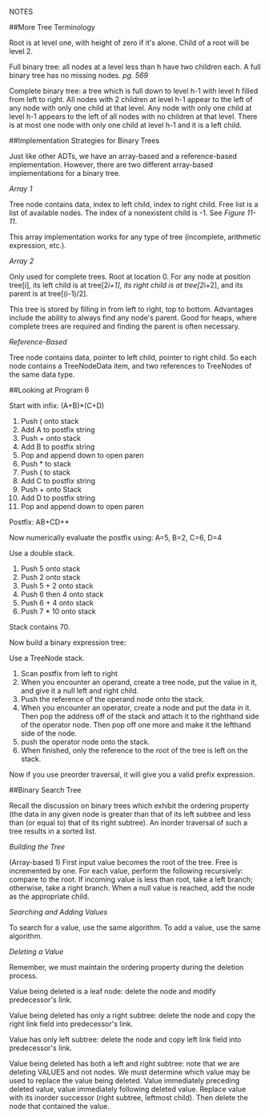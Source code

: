 NOTES

##More Tree Terminology

Root is at level one, with height of zero if it's alone. Child of a root will be
level 2.

Full binary tree: all nodes at a level less than h have two children each. A
full binary tree has no missing nodes. _pg. 569_

Complete binary tree: a tree which is full down to level h-1 with level h filled
from left to right. All nodes with 2 children at level h-1 appear to the left of
any node with only one child at that level. Any node with only one child at
level h-1 appears to the left of all nodes with no children at that level. There
is at most one node with only one child at level h-1 and it is a left child.

##Implementation Strategies for Binary Trees

Just like other ADTs, we have an array-based and a reference-based
implementation. However, there are two different array-based implementations for
a binary tree. 

*Array 1*

Tree node contains data, index to left child, index to right child. Free list is
a list of available nodes. The index of a nonexistent child is -1. See _Figure 11-11_. 

This array implementation works for any type of tree (incomplete, arithmetic
expression, etc.).

*Array 2*

Only used for complete trees. Root at location 0. For any node at position
tree[i], its left child is at tree[2*i+1], its right child is at tree[2*i+2],
and its parent is at tree[(i-1)/2].

This tree is stored by filling in from left to right, top to bottom. Advantages
include the ability to always find any node's parent. Good for heaps, where
complete trees are required and finding the parent is often necessary.

*Reference-Based*

Tree node contains data, pointer to left child, pointer to right child. So each
node contains a TreeNodeData item, and two references to TreeNodes of the
same data type.

##Looking at Program 6

Start with infix: (A+B)*(C+D)

1. Push ( onto stack
2. Add A to postfix string
3. Push + onto stack
4. Add B to postfix string
5. Pop and append down to open paren
6. Push * to stack
7. Push ( to stack
8. Add C to postfix string
9. Push + onto Stack
10. Add D to postfix string
11. Pop and append down to open paren

Postfix: AB+CD+*

Now numerically evaluate the postfix using: A=5, B=2, C=6, D=4

Use a double stack.

1. Push 5 onto stack
2. Push 2 onto stack
3. Push 5 + 2 onto stack
4. Push 6 then 4 onto stack
5. Push 6 + 4 onto stack
6. Push 7 * 10 onto stack

Stack contains 70.

Now build a binary expression tree:

Use a TreeNode stack.

1. Scan postfix from left to right
2. When you encounter an operand, create a tree node, put the value in it, and
give it a null left and right child.
3. Push the reference of the operand node onto the stack.
4. When you encounter an operator, create a node and put the data in it. Then
pop the address off of the stack and attach it to the righthand side of the
operator node. Then pop off one more and make it the lefthand side of the node.
5. push the operator node onto the stack.
6. When finished, only the reference to the root of the tree is left on the
stack.

Now if you use preorder traversal, it will give you a valid prefix expression.

##Binary Search Tree

Recall the discussion on binary trees which exhibit the ordering property (the
data in any given node is greater than that of its left subtree and less than
(or equal to) that of its right subtree). An inorder traversal of such a tree
results in a sorted list.

*Building the Tree*

(Array-based 1)
First input value becomes the root of the tree. Free is incremented by one. For
each value, perform the following recursively: compare to the root. If incoming
value is less than root, take a left branch; otherwise, take a right branch.
When a null value is reached, add the node as the appropriate child.

*Searching and Adding Values*

To search for a value, use the same algorithm. To add a value, use the same
algorithm.

*Deleting a Value*

Remember, we must maintain the ordering property during the deletion process.

Value being deleted is a leaf node: delete the node and modify predecessor's
link.

Value being deleted has only a right subtree: delete the node and copy the right
link field into predecessor's link.

Value has only left subtree: delete the node and copy left link field into
predecessor's link. 

Value being deleted has both a left and right subtree: note that we are deleting
VALUES and not nodes. We must determine which value may be used to replace the
value being deleted. Value immediately preceding deleted value, value
immediately following deleted value. Replace value with its inorder successor
(right subtree, leftmost child). Then delete the node that contained the value.
